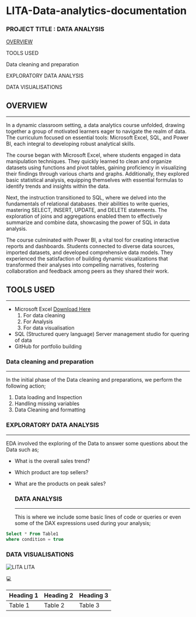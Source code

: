 # LITA-Data-analytics-documentation

### PROJECT TITLE : DATA ANALYSIS

[OVERVIEW](OVERVIEW)

TOOLS USED

Data cleaning and preparation

EXPLORATORY DATA ANALYSIS

DATA VISUALISATIONS

## OVERVIEW
---
In a dynamic classroom setting, a data analytics course unfolded, drawing together a group of motivated learners eager to navigate the realm of data. The curriculum focused on essential tools: Microsoft Excel, SQL, and Power BI, each integral to developing robust analytical skills.

The course began with Microsoft Excel, where students engaged in data manipulation techniques. They quickly learned to clean and organize datasets using functions and pivot tables, gaining proficiency in visualizing their findings through various charts and graphs. Additionally, they explored basic statistical analysis, equipping themselves with essential formulas to identify trends and insights within the data.

Next, the instruction transitioned to SQL, where we delved into the fundamentals of relational databases.  their abilities to write queries, mastering SELECT, INSERT, UPDATE, and DELETE statements. The exploration of joins and aggregations enabled them to effectively summarize and combine data, showcasing the power of SQL in data analysis.

The course culminated with Power BI, a vital tool for creating interactive reports and dashboards. Students connected to diverse data sources, imported datasets, and developed comprehensive data models. They experienced the satisfaction of building dynamic visualizations that transformed their analyses into compelling narratives, fostering collaboration and feedback among peers as they shared their work.

## TOOLS USED
---
- Microsoft Excel [Download Here](https://www.microsoft.com/fi-fi/)
   1. For data cleaning
   2. For Analysis
   3. For data visualisation
- SQL (Structured query language) Server management studio for quering of data
- GitHub for portfolio building

### Data cleaning and preparation
---
In the initial phase of the Data cleaning and preparations, we perform the following action;
1. ﻿﻿﻿Data loading and Inspection
2. ﻿﻿﻿Handling missing variables
3. Data Cleaning and formatting

### EXPLORATORY DATA ANALYSIS
---
EDA involved the exploring of the Data to answer some questions about the Data such as;
- What is the overall sales trend?
- Which product are top sellers?
- What are the products on peak sales?

  ### DATA ANALYSIS
  ---
  This is where we include some basic lines of code or queries or even some of the DAX expressions used during your analysis;

```SQL
Select * From Table1
where condition = true
```

### DATA VISUALISATIONS

 
![LITA LITA](https://github.com/user-attachments/assets/5b7a2d50-27ba-45b0-b8e4-8279156cdbe1)

💻

|Heading 1|Heading 2|Heading 3|
|---------|---------|---------|
|Table 1|Table 2|Table 3|
